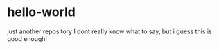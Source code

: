 # hello-world
just another repository
I dont really know what to say, but i guess this is good enough!

